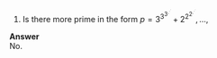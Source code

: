 1. Is there more prime in the form $p=3^{3^{3^{.^{.^{.}}}}}+2^{2^{2^{.^{.^{.}}}}},...,$
<p/>
<strong> Answer </strong>
<br/>
No. 


<p/>
<html lang="en">
<head>
<meta http-equiv="content-type" content="text/html; charset=utf-8">
<script type="text/javascript" charset="utf-8" src="
https://cdn.mathjax.org/mathjax/latest/MathJax.js?config=TeX-AMS-MML_HTMLorMML,
https://vincenttam.github.io/javascripts/MathJaxLocal.js"></script>
</head>
